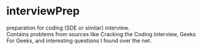 # interviewPrep
preparation for coding (SDE or similar) interview.  
Contains problems from sources like Cracking the Coding Interview, Geeks For Geeks, and interesting questions I found over the net.
